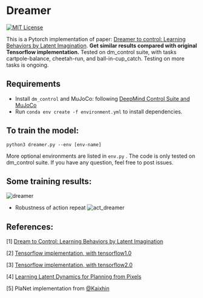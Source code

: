 Dreamer
======

[![MIT License](https://img.shields.io/badge/license-MIT-blue.svg)](LICENSE.md)

This is a Pytorch implementation of paper: [Dreamer to control: Learning Behaviors by Latent Imagination](https://danijar.com/project/dreamer/). **Get similar results compared with original Tensorflow implementation.** Tested on dm_control suite, with tasks cartpole-balance, cheetah-run, and ball-in-cup_catch. Testing on more tasks is ongoing.

Requirements
------------
- Install `dm_control` and MuJoCo: following [DeepMind Control Suite and MuJoCo](https://github.com/deepmind/dm_control)  
- Run `conda env create -f environment.yml` to install dependencies.

To train the model:
------------
`python3 dreamer.py --env [env-name]` 

More optional environments are listed in `env.py` . The code is only tested on dm_control suite. If you have any question, feel free to post issues.

## Some training results:

![dreamer](./results/dreamer.png)

- Robustness of action repeat
![act_dreamer](./results/act_dreamer.png)



References:
------------

[1] [Dream to Control: Learning Behaviors by Latent Imagination](https://arxiv.org/abs/1912.01603)  

[2] [Tensorflow implementation, with tensorflow1.0](https://github.com/google-research/dreamer)

[3] [Tensorflow implementation, with tensorflow2.0](https://github.com/danijar/dreamer)

[4] [Learning Latent Dynamics for Planning from Pixels](https://arxiv.org/abs/1811.04551)  

[5] PlaNet implementation from [@Kaixhin](https://github.com/Kaixhin) 

